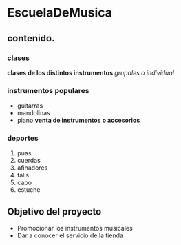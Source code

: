 # EscuelaDeMusica
 ## contenido.
### clases
**clases de los distintos instrumentos**
*grupales o individual*

### instrumentos populares 
* guitarras
* mandolinas
* piano
  **venta de instrumentos o accesorios**
### deportes
1. puas
2. cuerdas
3. afinadores
4. talis
5. capo
6. estuche

## Objetivo del proyecto

* Promocionar los instrumentos musicales
* Dar a conocer el servicio de la tienda
